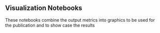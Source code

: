 ## Visualization Notebooks

These notebooks combine the output metrics into graphics to be used for the publication and to show case the results
